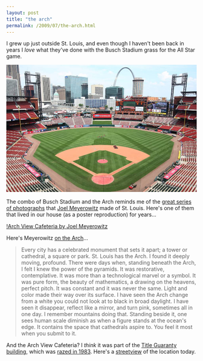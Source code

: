 ```yaml
---
layout: post
title: "the arch"
permalink: /2009/07/the-arch.html
---
```


I grew up just outside St. Louis, and even though I haven't been back in years I _love_ what they've done with the Busch Stadium grass for the All Star game.

![Busch Stadium and the St. Louis Arch](/assets/2009/st-louis-arch.jpg)


The combo of Busch Stadium and the Arch reminds me of the [great series of photographs](http://www.joelmeyerowitz.com/photoarchive/results.asp?W=4&F=0004&Step=1) that [Joel Meyerowitz](http://www.joelmeyerowitz.com) made of St. Louis. Here's one of them that lived in our house (as a poster reproduction) for years...

[!Arch View Cafeteria by Joel Meyerowitz](/assets/2009/arch-view-cafeteria.jpg)

Here's Meyerowitz [on the Arch](http://www.joelmeyerowitz.com/photography/book_8_foreword.html)...

> Every city has a celebrated monument that sets it apart; a tower or cathedral, a square or park. St. Louis has the Arch. I found it deeply moving, profound. There were days when, standing beneath the Arch, I felt I knew the power of the pyramids. It was restorative, contemplative. It was more than a technological marvel or a symbol. It was pure form, the beauty of mathematics, a drawing on the heavens, perfect pitch. It was constant and it was never the same. Light and color made their way over its surface. I have seen the Arch change from a white you could not look at to black in broad daylight. I have seen it disappear, reflect like a mirror, and turn pink, sometimes all in one day. I remember mountains doing that. Standing beside it, one sees human scale diminish as when a figure stands at the ocean's edge. It contains the space that cathedrals aspire to. You feel it most when you submit to it.

And the Arch View Cafeteria? I _think_ it was part of the [Title Guaranty building](http://www.emporis.com/application/?nav=building&id=138413), which was [razed in 1983](http://genealogyinstlouis.accessgenealogy.com/landmarks.htm). Here's a [streetview](http://bit.ly/5Pqzo) of the location today.